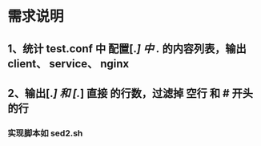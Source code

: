 # 需求说明
## 1、统计 test.conf 中 配置[.*] 中 .* 的内容列表，输出 client、 service、 nginx
## 2、输出[.*] 和 [.*] 直接 的行数，过滤掉 空行 和 # 开头的行

### 实现脚本如 sed2.sh